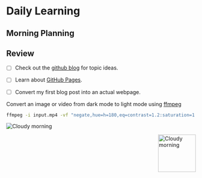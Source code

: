 # Daily Learning

## Morning Planning

## Review


- [ ] Check out the [github blog](https://github.blog/) for topic ideas.
- [ ] Learn about [GitHub Pages](https://skills.github.com/#first-day-on-github).
- [ ] Convert my first blog post into an actual webpage.


Convert an image or video from dark mode to light mode using [ffmpeg](https://www.ffmpeg.org)

```bash
ffmpeg -i input.mp4 -vf "negate,hue=h=180,eq=contrast=1.2:saturation=1.1" output.mp4
```

![Cloudy morning](https://octodex.github.com/images/cloud.jpg)

<img alt="Cloudy morning" src="https://octodex.github.com/images/cloud.jpg" width="100" align="right">
